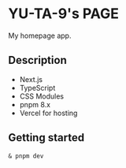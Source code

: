# YU-TA-9's PAGE

My homepage app.

## Description

- Next.js
- TypeScript
- CSS Modules
- pnpm 8.x
- Vercel for hosting

## Getting started

```shell
& pnpm dev
```
